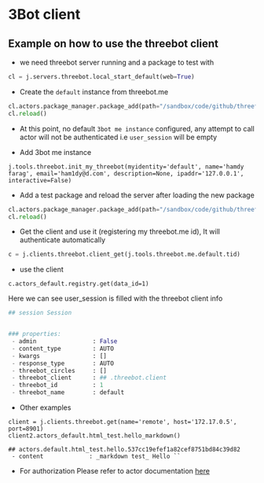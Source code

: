 # 3Bot client

## Example on how to use the threebot client

- we need threebot server running and a package to test with

```python
cl = j.servers.threebot.local_start_default(web=True)
```

- Create the `default` instance from threebot.me

```python
cl.actors.package_manager.package_add(path="/sandbox/code/github/threefoldtech/jumpscaleX_threebot/ThreeBotPackages/tfgrid/phonebook")
cl.reload()
```

- At this point, no default `3bot me instance` configured, any attempt to call actor will not be authenticated i.e `user_session` will be empty

- Add 3bot me instance
```
j.tools.threebot.init_my_threebot(myidentity='default', name='hamdy farag', email='ham1dy@d.com', description=None, ipaddr='127.0.0.1', interactive=False)
```
- Add a test package and reload the server after loading the new package

```python
cl.actors.package_manager.package_add(path="/sandbox/code/github/threefoldtech/jumpscaleX_threebot/ThreeBotPackages/tfgrid/registry")
cl.reload()
```

- Get the client and use it (registering my threebot.me id), It will authenticate automatically

```python
c = j.clients.threebot.client_get(j.tools.threebot.me.default.tid)
```

- use the client

```python3
c.actors_default.registry.get(data_id=1)
```

Here we can see user_session is filled with the threebot client info

```python
## session Session


### properties:
 - admin                : False
 - content_type         : AUTO
 - kwargs               : []
 - response_type        : AUTO
 - threebot_circles     : []
 - threebot_client      : ## .threebot.client
 - threebot_id          : 1
 - threebot_name        : default
```

- Other examples

```
client = j.clients.threebot.get(name='remote', host='172.17.0.5', port=8901)
client2.actors_default.html_test.hello_markdown()

## actors.default.html_test.hello.537cc19efef1a82cef8751bd84c39d82
 - content             : _markdown test_ Hello ``

```

- For authorization Please refer to actor documentation [here](/docs/packages/actors.md)